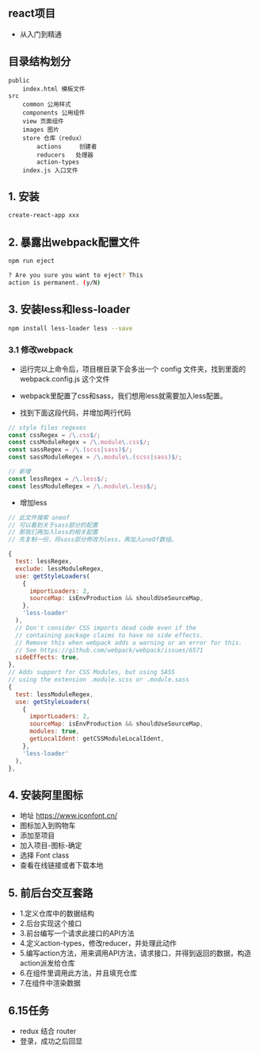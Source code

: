 ## react项目

- 从入门到精通

## 目录结构划分

```
public 
    index.html 模板文件
src 
    common 公用样式
    components 公用组件
    view 页面组件
    images 图片
    store 仓库（redux） 
        actions     创建者
        reducers   处理器
        action-types 
    index.js 入口文件
```

## 1. 安装
```sh
create-react-app xxx
```

## 2. 暴露出webpack配置文件

```sh
npm run eject

? Are you sure you want to eject? This
action is permanent. (y/N)
```

## 3. 安装less和less-loader

```sh
npm install less-loader less --save
```

### 3.1 修改webpack
- 运行完以上命令后，项目根目录下会多出一个 config 文件夹，找到里面的 webpack.config.js 这个文件
- webpack里配置了css和sass，我们想用less就需要加入less配置。

- 找到下面这段代码，并增加两行代码

```js
// style files regexes
const cssRegex = /\.css$/;
const cssModuleRegex = /\.module\.css$/;
const sassRegex = /\.(scss|sass)$/;
const sassModuleRegex = /\.module\.(scss|sass)$/;

// 新增
const lessRegex = /\.less$/;
const lessModuleRegex = /\.module\.less$/;
```
- 增加less

```js
// 此文件搜索 oneof
// 可以看到关于sass部分的配置
// 那我们再加入less的相关配置
// 先复制一份，将sass部分修改为less，再加入oneOf数组。

{
  test: lessRegex,
  exclude: lessModuleRegex,
  use: getStyleLoaders(
    {
      importLoaders: 2,
      sourceMap: isEnvProduction && shouldUseSourceMap,
    },
    'less-loader'
  ),
  // Don't consider CSS imports dead code even if the
  // containing package claims to have no side effects.
  // Remove this when webpack adds a warning or an error for this.
  // See https://github.com/webpack/webpack/issues/6571
  sideEffects: true,
},
// Adds support for CSS Modules, but using SASS
// using the extension .module.scss or .module.sass
{
  test: lessModuleRegex,
  use: getStyleLoaders(
    {
      importLoaders: 2,
      sourceMap: isEnvProduction && shouldUseSourceMap,
      modules: true,
      getLocalIdent: getCSSModuleLocalIdent,
    },
    'less-loader'
  ),
},
```

## 4. 安装阿里图标

- 地址 https://www.iconfont.cn/
- 图标加入到购物车
- 添加至项目
- 加入项目-图标-确定
- 选择 Font class
- 查看在线链接或者下载本地


## 5. 前后台交互套路

- 1.定义仓库中的数据结构
- 2.后台实现这个接口
- 3.前台编写一个请求此接口的API方法
- 4.定义action-types，修改reducer，并处理此动作
- 5.编写action方法，用来调用API方法，请求接口，并得到返回的数据，构造action派发给仓库
- 6.在组件里调用此方法，并且填充仓库
- 7.在组件中渲染数据




## 6.15任务 
- redux 结合 router
- 登录，成功之后回显